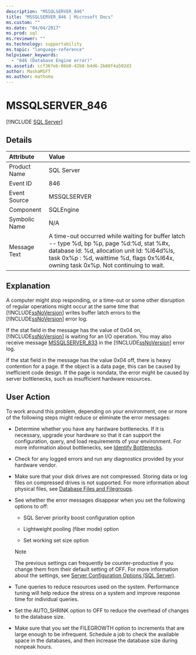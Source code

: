 ```yaml
---
description: "MSSQLSERVER_846"
title: "MSSQLSERVER_846 | Microsoft Docs"
ms.custom: ""
ms.date: "04/04/2017"
ms.prod: sql
ms.reviewer: ""
ms.technology: supportability
ms.topic: "language-reference"
helpviewer_keywords: 
  - "846 (Database Engine error)"
ms.assetid: ccf367eb-06b0-42b8-b4d6-2b88f4a502d3
author: MashaMSFT
ms.author: mathoma
---
```

# MSSQLSERVER_846
 [!INCLUDE [SQL Server](../../includes/applies-to-version/sqlserver.md)]
  
## Details  
  
| Attribute | Value |  
| :-------- | :---- |  
|Product Name|SQL Server|  
|Event ID|846|  
|Event Source|MSSQLSERVER|  
|Component|SQLEngine|  
|Symbolic Name|N/A|  
|Message Text|A time-out occurred while waiting for buffer latch -- type %d, bp %p, page %d:%d, stat %#x, database id: %d, allocation unit Id: %I64d%ls, task 0x%p : %d, waittime %d, flags 0x%I64x, owning task 0x%p. Not continuing to wait.|  
  
## Explanation  
A computer might stop responding, or a time-out or some other disruption of regular operations might occur at the same time that [!INCLUDE[ssNoVersion](../../includes/ssnoversion-md.md)] writes buffer latch errors to the [!INCLUDE[ssNoVersion](../../includes/ssnoversion-md.md)] error log.  
  
If the stat field in the message has the value of 0x04 on, [!INCLUDE[ssNoVersion](../../includes/ssnoversion-md.md)] is waiting for an I/O operation. You may also receive message [MSSQLSERVER_833](~/relational-databases/errors-events/mssqlserver-833-database-engine-error.md) in the [!INCLUDE[ssNoVersion](../../includes/ssnoversion-md.md)] error log.  
  
If the stat field in the message has the value 0x04 off, there is heavy contention for a page. If the object is a data page, this can be caused by inefficient code design. If the page is nondata, the error might be caused by server bottlenecks, such as insufficient hardware resources.  
  
## User Action  
To work around this problem, depending on your environment, one or more of the following steps might reduce or eliminate the error messages:  
  
-   Determine whether you have any hardware bottlenecks. If it is necessary, upgrade your hardware so that it can support the configuration, query, and load requirements of your environment. For more information about bottlenecks, see [Identify Bottlenecks](~/relational-databases/performance/identify-bottlenecks.md).  
  
-   Check for any logged errors and run any diagnostics provided by your hardware vendor.  
  
-   Make sure that your disk drives are not compressed. Storing data or log files on compressed drives is not supported. For more information about physical files, see [Database Files and Filegroups](~/relational-databases/databases/database-files-and-filegroups.md).  
  
-   See whether the error messages disappear when you set the following options to off:  
  
    -   SQL Server priority boost configuration option  
  
    -   Lightweight pooling (fiber mode) option  
  
    -   Set working set size option  
  
    > [!NOTE]  
    > The previous settings can frequently be counter-productive if you change them from their default setting of OFF. For more information about the settings, see [Server Configuration Options &#40;SQL Server&#41;](~/database-engine/configure-windows/server-configuration-options-sql-server.md).  
  
-   Tune queries to reduce resources used on the system. Performance tuning will help reduce the stress on a system and improve response time for individual queries.  
  
-   Set the AUTO_SHRINK option to OFF to reduce the overhead of changes to the database size.  
  
-   Make sure that you set the FILEGROWTH option to increments that are large enough to be infrequent. Schedule a job to check the available space in the databases, and then increase the database size during nonpeak hours.  
  
